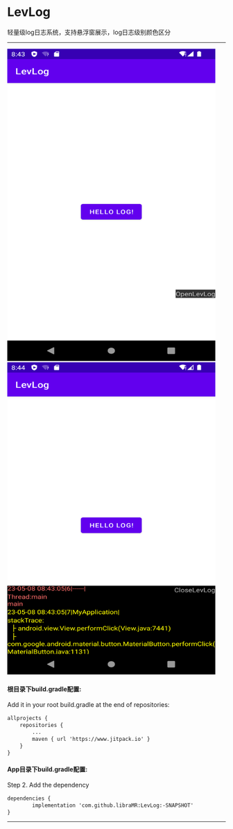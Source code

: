 # LevLog
轻量级log日志系统，支持悬浮窗展示，log日志级别颜色区分

---

<img src="step1.png" width="480" height="720"/><br/>
<img src="step2.png" width="480" height="720"/><br/>

####  根目录下build.gradle配置:
Add it in your root build.gradle at the end of repositories:

	allprojects {
		repositories {
			...
			maven { url 'https://www.jitpack.io' }
		}
	}
 
#### App目录下build.gradle配置:
Step 2. Add the dependency

	dependencies {
	        implementation 'com.github.libraMR:LevLog:-SNAPSHOT'
	}
---
